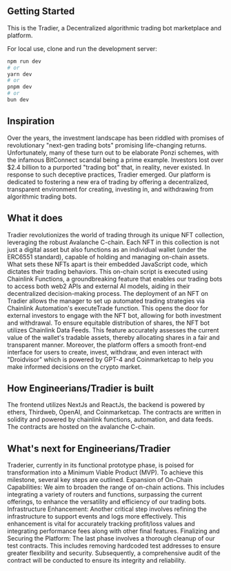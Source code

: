## Getting Started

This is the Tradier, a Decentralized algorithmic trading bot marketplace and platform.

For local use, clone and run the development server:

```bash
npm run dev
# or
yarn dev
# or
pnpm dev
# or
bun dev
```

## Inspiration

Over the years, the investment landscape has been riddled with promises of revolutionary "next-gen trading bots" promising life-changing returns. Unfortunately, many of these turn out to be elaborate Ponzi schemes, with the infamous BitConnect scandal being a prime example. Investors lost over $2.4 billion to a purported "trading bot" that, in reality, never existed. In response to such deceptive practices, Tradier emerged. Our platform is dedicated to fostering a new era of trading by offering a decentralized, transparent environment for creating, investing in, and withdrawing from algorithmic trading bots.

## What it does

Tradier revolutionizes the world of trading through its unique NFT collection, leveraging the robust Avalanche C-chain. Each NFT in this collection is not just a digital asset but also functions as an individual wallet (under the ERC6551 standard), capable of holding and managing on-chain assets. What sets these NFTs apart is their embedded JavaScript code, which dictates their trading behaviors. This on-chain script is executed using Chainlink Functions, a groundbreaking feature that enables our trading bots to access both web2 APIs and external AI models, aiding in their decentralized decision-making process. The deployment of an NFT on Tradier allows the manager to set up automated trading strategies via Chainlink Automation's executeTrade function. This opens the door for external investors to engage with the NFT bot, allowing for both investment and withdrawal. To ensure equitable distribution of shares, the NFT bot utilizes Chainlink Data Feeds. This feature accurately assesses the current value of the wallet's tradable assets, thereby allocating shares in a fair and transparent manner. Moreover, the platform offers a smooth front-end interface for users to create, invest, withdraw, and even interact with "Droidvisor" which is powered by GPT-4 and Coinmarketcap to help you make informed decisions on the crypto market.

## How Engineerians/Tradier is built

The frontend utilizes NextJs and ReactJs, the backend is powered by ethers, Thirdweb, OpenAI, and Coinmarketcap. The contracts are written in solidity and powered by chainlink functions, automation, and data feeds. The contracts are hosted on the avalanche C-chain.

## What's next for Engineerians/Tradier

Traderier, currently in its functional prototype phase, is poised for transformation into a Minimum Viable Product (MVP). To achieve this milestone, several key steps are outlined. Expansion of On-Chain Capabilities: We aim to broaden the range of on-chain actions. This includes integrating a variety of routers and functions, surpassing the current offerings, to enhance the versatility and efficiency of our trading bots. Infrastructure Enhancement: Another critical step involves refining the infrastructure to support events and logs more effectively. This enhancement is vital for accurately tracking profit/loss values and integrating performance fees along with other final features. Finalizing and Securing the Platform: The last phase involves a thorough cleanup of our test contracts. This includes removing hardcoded test addresses to ensure greater flexibility and security. Subsequently, a comprehensive audit of the contract will be conducted to ensure its integrity and reliability.
